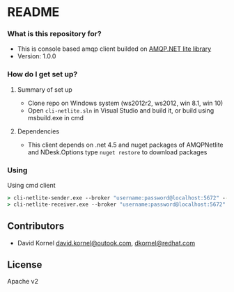 # README #

### What is this repository for? ###

* This is console based amqp client builded on [AMQP.NET lite library](https://github.com/Azure/amqpnetlite)
* Version: 1.0.0

### How do I get set up? ###

1. Summary of set up
    * Clone repo on Windows system (ws2012r2, ws2012, win 8.1, win 10)
    * Open `cli-netlite.sln` in Visual Studio and build it, or build using msbuild.exe in cmd

2. Dependencies
    * This client depends on .net 4.5 and nuget packages of AMQPNetlite and NDesk.Options type `nuget restore` to download packages

### Using

Using cmd client

```cmd
> cli-netlite-sender.exe --broker "username:password@localhost:5672" --address "queue_test" --count 2 --msg-content "text message" --log-msgs dict
> cli-netlite-receiver.exe --broker "username:password@localhost:5672" --address "queue_test" --count 2 --log-msgs dict
```

Contributors
----
* David Kornel <david.kornel@outook.com>, <dkornel@redhat.com>

License
----

Apache v2